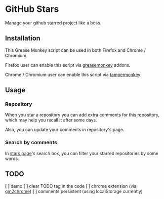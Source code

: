 # GitHub Stars

Manage your github starred project like a boss.


## Installation

This Grease Monkey script can be used in both Firefox and Chrome / Chromium.

Firefox user can enable this script via [greasemonkey](https://addons.mozilla.org/en-US/firefox/addon/greasemonkey/) addons.

Chrome / Chromium user can enable this script via [tampermonkey](https://chrome.google.com/webstore/detail/tampermonkey/dhdgffkkebhmkfjojejmpbldmpobfkfo?hl=en)


## Usage

### Repository

When you star a repository you can add extra comments for this repository, which may help you recall it after some days.


Also, you can update your comments in repository's page.


### Search by comments

In [stars page](https://github.com/stars)'s search box, you can filter your starred repositories by some words.


## TODO

[ ] demo
[ ] clear TODO tag in the code
[ ] chrome extension (via [gm2chrome](https://github.com/bcho/gm2chrome))
[ ] comments persistent (using localStorage currently)
